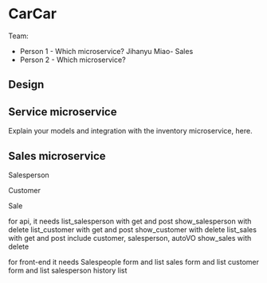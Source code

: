 # CarCar

Team:

- Person 1 - Which microservice?
  Jihanyu Miao- Sales
- Person 2 - Which microservice?

## Design

## Service microservice

Explain your models and integration with the inventory
microservice, here.

## Sales microservice

Salesperson

Customer

Sale

for api,
it needs list_salesperson with get and post
show_salesperson with delete
list_customer with get and post
show_customer with delete
list_sales with get and post include customer, salesperson, autoVO
show_sales with delete

for front-end
it needs
Salespeople form and list
sales form and list
customer form and list
salesperson history list

